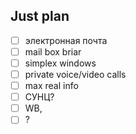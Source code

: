 ## Just plan
- [ ] электронная почта
- [ ] mail box briar
- [ ] simplex windows
- [ ] private voice/video calls
- [ ] max real info
- [ ] СУНЦ?
- [ ] WB,
- [ ] ?
